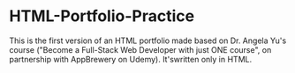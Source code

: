 # HTML-Portfolio-Practice
This is the first version of an HTML portfolio made based on Dr. Angela Yu's course ("Become a Full-Stack Web Developer with just ONE course", on partnership with AppBrewery on Udemy). It'swritten only in HTML.
